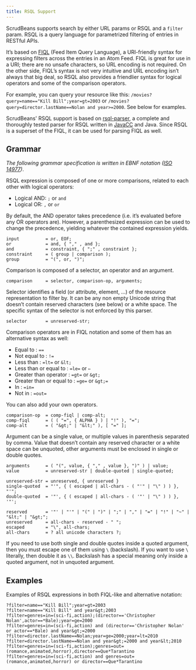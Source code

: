 ```yaml
---
title: RSQL Support
---
```


ScrudBeans supports search by either URL params or RSQL and a `filter` param. RSQL is a query
language for parametrized filtering of entries in RESTful APIs.

It’s based on <a href="http://tools.ietf.org/html/draft-nottingham-atompub-fiql-00">FIQL</a> (Feed Item Query Language), a URI-friendly syntax for expressing filters across the entries in an Atom Feed.
FIQL is great for use in a URI; there are no unsafe characters, so URL encoding is not required.
On the other side, FIQL’s syntax is not very intuitive and URL encoding isn’t always that big deal, so RSQL also provides a friendlier syntax for logical operators and some of the comparison operators.

For example, you can query your resource like this: `/movies?query=name=="Kill Bill";year=gt=2003` or `/movies?query=director.lastName==Nolan and year>=2000`.
See below for examples.

ScrudBeans' RSQL support is based on <a href="https://github.com/jirutka/rsql-parser">rsql-parser</a>, a complete and thoroughly tested parser for RSQL written in <a href="http://javacc.java.net">JavaCC</a> and Java.
Since RSQL is a superset of the FIQL, it can be used for parsing FIQL as well.

## Grammar

_The following grammar specification is written in EBNF notation (<a href="http://www.cl.cam.ac.uk/~mgk25/iso-14977.pdf">ISO 14977</a>)_.

RSQL expression is composed of one or more comparisons, related to each other with logical operators:

- Logical AND: `;` or `and`
- Logical OR: `,` or `or`

By default, the AND operator takes precedence (i.e. it’s evaluated before any OR operators are).
However, a parenthesized expression can be used to change the precedence, yielding whatever the contained expression yields.

```
input          = or, EOF;
or             = and, { "," , and };
and            = constraint, { ";" , constraint };
constraint     = ( group | comparison );
group          = "(", or, ")";
```

Comparison is composed of a selector, an operator and an argument.

```
comparison     = selector, comparison-op, arguments;
```

Selector identifies a field (or attribute, element, …) of the resource representation to filter by.
It can be any non empty Unicode string that doesn’t contain reserved characters (see below) or a white space.
The specific syntax of the selector is not enforced by this parser.

```selector       = unreserved-str;```

Comparison operators are in FIQL notation and some of them has an alternative syntax as well:

- Equal to : `==`
- Not equal to : `!=`
- Less than : `=lt=` or `&lt;`
- Less than or equal to : `=le=` or `⇐`
- Greater than operator : `=gt=` or `&gt;`
- Greater than or equal to : `=ge=` or `&gt;=`
- In : `=in=`
- Not in : `=out=`

You can also add your own operators.

```
comparison-op  = comp-fiql | comp-alt;
comp-fiql      = ( ( "=", { ALPHA } ) | "!" ), "=";
comp-alt       = ( "&gt;" | "&lt;" ), [ "=" ];
```

Argument can be a single value, or multiple values in parenthesis separated by comma.
Value that doesn’t contain any reserved character or a white space can be unquoted, other arguments must be enclosed in single or double quotes.

```
arguments      = ( "(", value, { "," , value }, ")" ) | value;
value          = unreserved-str | double-quoted | single-quoted;

unreserved-str = unreserved, { unreserved }
single-quoted  = "'", { ( escaped | all-chars - ( "'" | "\" ) ) }, "'";
double-quoted  = '"', { ( escaped | all-chars - ( '"' | "\" ) ) }, '"';

reserved       = '"' | "'" | "(" | ")" | ";" | "," | "=" | "!" | "~" | "&lt;" | "&gt;";
unreserved     = all-chars - reserved - " ";
escaped        = "\", all-chars;
all-chars      = ? all unicode characters ?;
```

If you need to use both single and double quotes inside a quoted argument, then you must escape one of them using `\` (backslash).
If you want to use `\` literally, then double it as `\\`.
Backslash has a special meaning only inside a quoted argument, not in unquoted argument.

## Examples

Examples of RSQL expressions in both FIQL-like and alternative notation:

```
?filter=name=="Kill Bill";year=gt=2003
?filter=name=="Kill Bill" and year&gt;2003
?filter=genres=in=(sci-fi,action);(director=='Christopher Nolan',actor==*Bale);year=ge=2000
?filter=genres=in=(sci-fi,action) and (director=='Christopher Nolan' or actor==*Bale) and year&gt;=2000
?filter=director.lastName==Nolan;year=ge=2000;year=lt=2010
?filter=director.lastName==Nolan and year&gt;=2000 and year&lt;2010
?filter=genres=in=(sci-fi,action);genres=out=(romance,animated,horror),director==Que*Tarantino
?filter=genres=in=(sci-fi,action) and genres=out=(romance,animated,horror) or director==Que*Tarantino
```

